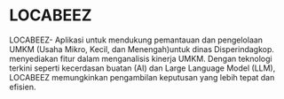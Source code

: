 # LOCABEEZ
LOCABEEZ- Aplikasi untuk mendukung pemantauan dan pengelolaan UMKM (Usaha Mikro, Kecil, dan Menengah)untuk dinas Disperindagkop.  menyediakan fitur dalam menganalisis kinerja UMKM. Dengan teknologi terkini seperti kecerdasan buatan (AI) dan Large Language Model (LLM), LOCABEEZ memungkinkan pengambilan keputusan yang lebih tepat dan efisien.
